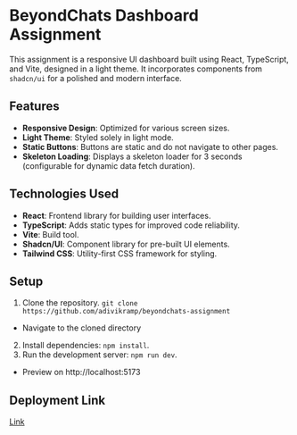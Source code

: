 # BeyondChats Dashboard Assignment

This assignment is a responsive UI dashboard built using React, TypeScript, and Vite, designed in a light theme. It incorporates components from `shadcn/ui` for a polished and modern interface.

## Features

- **Responsive Design**: Optimized for various screen sizes.
- **Light Theme**: Styled solely in light mode.
- **Static Buttons**: Buttons are static and do not navigate to other pages.
- **Skeleton Loading**: Displays a skeleton loader for 3 seconds (configurable for dynamic data fetch duration).

## Technologies Used

- **React**: Frontend library for building user interfaces.
- **TypeScript**: Adds static types for improved code reliability.
- **Vite**: Build tool.
- **Shadcn/UI**: Component library for pre-built UI elements.
- **Tailwind CSS**: Utility-first CSS framework for styling.

## Setup

1. Clone the repository. `git clone https://github.com/adivikramp/beyondchats-assignment`

- Navigate to the cloned directory

2. Install dependencies: `npm install`.
3. Run the development server: `npm run dev`.

- Preview on http://localhost:5173

## Deployment Link

[Link](https://beyondchats-assignment-ten.vercel.app/)
